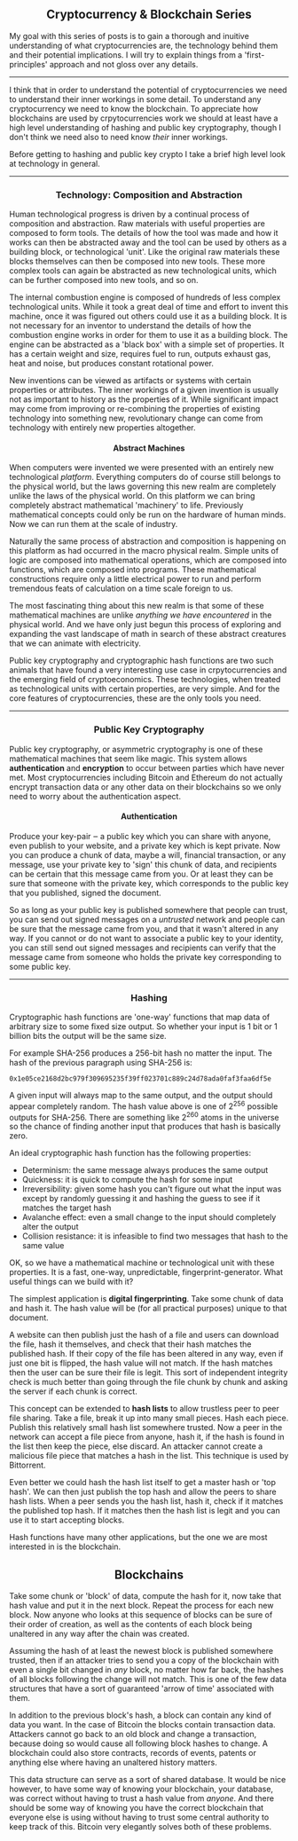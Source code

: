 <center><h2>Cryptocurrency & Blockchain Series</h2></center>

My goal with this series of posts is to gain a thorough and inuitive understanding of what cryptocurrencies are, the technology behind them and their potential implications. I will try to explain things from a 'first-principles' approach and not gloss over any details.

<hr>

I think that in order to understand the potential of cryptocurrencies we need to understand their inner workings in some detail. To understand any cryptocurrency we need to know the blockchain. To appreciate how blockchains are used by crpytocurrencies work we should at least have a high level understanding of hashing and public key cryptography, though I don't think we need also to need know *their* inner workings.

Before getting to hashing and public key crypto I take a brief high level look at technology in general.

<hr>

<center><h3>Technology: Composition and Abstraction</h3></center>

Human technological progress is driven by a continual process of composition and abstraction. Raw materials with useful properties are composed to form tools. The details of how the tool was made and how it works can then be abstracted away and the tool can be used by others as a building block, or technological 'unit'. Like the original raw materials these blocks themselves can then be composed into new tools. These more complex tools can again be abstracted as new technological units, which can be further composed into new tools, and so on.

The internal combustion engine is composed of hundreds of less complex technological units. While it took a great deal of time and effort to invent this machine, once it was figured out others could use it as a building block. It is not necessary for an inventor to understand the details of how the combustion engine works in order for them to use it as a building block. The engine can be abstracted as a 'black box' with a simple set of properties. It has a certain weight and size, requires fuel to run, outputs exhaust gas, heat and noise, but produces constant rotational power.

New inventions can be viewed as artifacts or systems with certain properties or attributes. The inner workings of a given invention is usually not as important to history as the properties of it. While significant impact may come from improving or re-combining the properties of existing technology into something new, revolutionary change can come from technology with entirely new properties altogether.

<center><h4>Abstract Machines</h4></center>

When computers were invented we were presented with an entirely new technological *platform*. Everything computers do of course still belongs to the physical world, but the laws governing this new realm are completely unlike the laws of the physical world. On this platform we can bring completely abstract mathematical 'machinery' to life. Previously mathematical concepts could only be run on the hardware of human minds. Now we can run them at the scale of industry.

Naturally the same process of abstraction and composition is happening on this platform as had occurred in the macro physical realm. Simple units of logic are composed into mathematical operations, which are composed into functions, which are composed into programs. These mathematical constructions require only a little electrical power to run and perform tremendous feats of calculation on a time scale foreign to us.

The most fascinating thing about this new realm is that some of these mathematical machines are unlike *anything we have encountered* in the physical world. And we have only just begun this process of exploring and expanding the vast landscape of math in search of these abstract creatures that we can animate with electricity.

Public key cryptography and cryptographic hash functions are two such animals that have found a very interesting use case in crpytocurrencies and the emerging field of cryptoeconomics. These technologies, when treated as technological units with certain properties, are very simple. And for the core features of cryptocurrencies, these are the only tools you need.

<hr>

<center><h3>Public Key Cryptography</h3></center>

Public key cryptography, or asymmetric cryptography is one of these mathematical machines that seem like magic. This system allows **authentication** and **encryption** to occur between parties which have never met. Most cryptocurrencies including Bitcoin and Ethereum do not actually encrypt transaction data or any other data on their blockchains so we only need to worry about the authentication aspect.

<center><h4>Authentication</h4></center>

<p>Produce your key-pair &#x2012; a public key which you can share with anyone, even publish to your website, and a private key which is kept private. Now you can produce a chunk of data, maybe a will, financial transaction, or any message, use your private key to 'sign' this chunk of data, and recipients can be certain that this message came from you. Or at least they can be sure that someone with the private key, which corresponds to the public key that you published, signed the document.</p>

So as long as your public key is published somewhere that people can trust, you can send out signed messages on a *untrusted* network and people can be sure that the message came from you, and that it wasn't altered in any way. If you cannot or do not want to associate a public key to your identity, you can still send out signed messages and recipients can verify that the message came from someone who holds the private key corresponding to some public key.

<hr>

<center><h3>Hashing</h3></center>

Cryptographic hash functions are 'one-way' functions that map data of arbitrary size to some fixed size output. So whether your input is 1 bit or 1 billion bits the output will be the same size.

For example SHA-256 produces a 256-bit hash no matter the input. The hash of the previous paragraph using SHA-256 is:
```
0x1e05ce2168d2bc979f309695235f39ff023701c889c24d78ada0faf3faa6df5e
```
<p>A given input will always map to the same output, and the output should appear completely random. The hash value above is one of 2<sup>256</sup> possible outputs for SHA-256. There are something like 2<sup>260</sup> atoms in the universe so the chance of finding another input that produces that hash is basically zero.</p>

An ideal cryptographic hash function has the following properties:

* Determinism: the same message always produces the same output
* Quickness: it is quick to compute the hash for some input
* Irreversibility: given some hash you can't figure out what the input was except by randomly guessing it and hashing the guess to see if it matches the target hash
* Avalanche effect: even a small change to the input should completely alter the output
* Collision resistance: it is infeasible to find two messages that hash to the same value

OK, so we have a mathematical machine or technological unit with these properties. It is a fast, one-way, unpredictable, fingerprint-generator. What useful things can we build with it?

The simplest application is **digital fingerprinting**. Take some chunk of data and hash it. The hash value will be (for all practical purposes) unique to that document.

A website can then publish just the hash of a file and users can download the file, hash it themselves, and check that their hash matches the published hash. If their copy of the file has been altered in any way, even if just one bit is flipped, the hash value will not match. If the hash matches then the user can be sure their file is legit. This sort of independent integrity check is much better than going through the file chunk by chunk and asking the server if each chunk is correct.

This concept can be extended to **hash lists** to allow trustless peer to peer file sharing. Take a file, break it up into many small pieces. Hash each piece. Publish this relatively small hash list somewhere trusted. Now a peer in the network can accept a file piece from anyone, hash it, if the hash is found in the list then keep the piece, else discard. An attacker cannot create a malicious file piece that matches a hash in the list. This technique is used by Bittorrent.

Even better we could hash the hash list itself to get a master hash or 'top hash'. We can then just publish the top hash and allow the peers to share hash lists. When a peer sends you the hash list, hash it, check if it matches the published top hash. If it matches then the hash list is legit and you can use it to start accepting blocks.

Hash functions have many other applications, but the one we are most interested in is the blockchain.

<center><h2>Blockchains</h2></center>

Take some chunk or 'block' of data, compute the hash for it, now take that hash value and put it in the next block. Repeat the process for each new block. Now anyone who looks at this sequence of blocks can be sure of their order of creation, as well as the contents of each block being unaltered in any way after the chain was created.

Assuming the hash of at least the newest block is published somewhere trusted, then if an attacker tries to send you a copy of the blockchain with even a single bit changed in *any* block, no matter how far back, the hashes of all blocks following the change will not match. This is one of the few data structures that have a sort of guaranteed 'arrow of time' associated with them.

In addition to the previous block's hash, a block can contain any kind of data you want. In the case of Bitcoin the blocks contain transaction data. Attackers cannot go back to an old block and change a transaction, because doing so would cause all following block hashes to change. A blockchain could also store contracts, records of events, patents or anything else where having an unaltered history matters.

This data structure can serve as a sort of shared database. It would be nice however, to have some way of knowing your blockchain, your database, was correct without having to trust a hash value from *anyone*. And there should be some way of knowing you have the correct blockchain that everyone else is using without having to trust some central authority to keep track of this. Bitcoin very elegantly solves both of these problems.
